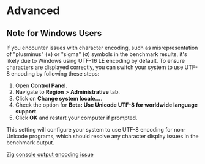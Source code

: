 # Advanced

## Note for Windows Users

If you encounter issues with character encoding, such as misrepresentation of "plusminus" (±) or "sigma" (σ) symbols in the benchmark results, it's likely due to Windows using UTF-16 LE encoding by default. To ensure characters are displayed correctly, you can switch your system to use UTF-8 encoding by following these steps:

1. Open **Control Panel**.
2. Navigate to **Region** > **Administrative** tab.
3. Click on **Change system locale...**.
4. Check the option for **Beta: Use Unicode UTF-8 for worldwide language support**.
5. Click **OK** and restart your computer if prompted.

This setting will configure your system to use UTF-8 encoding for non-Unicode programs, which should resolve any character display issues in the benchmark output.

[Zig console output encoding issue](https://github.com/ziglang/zig/issues/7600#issuecomment-753563786)
